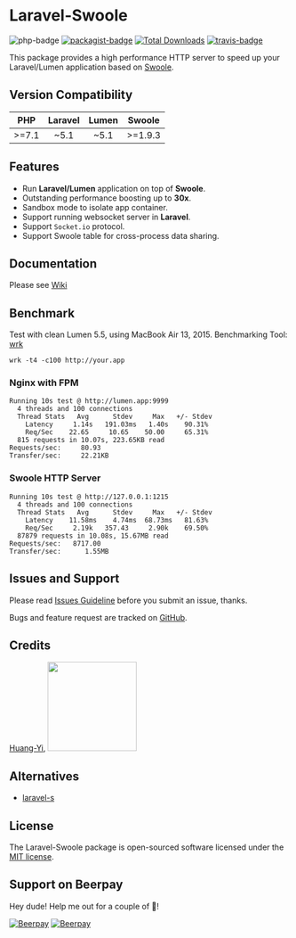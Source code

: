 # Laravel-Swoole

![php-badge](https://img.shields.io/badge/php-%3E%3D%207.1-8892BF.svg)
[![packagist-badge](https://img.shields.io/packagist/v/swooletw/laravel-swoole.svg)](https://packagist.org/packages/swooletw/laravel-swoole)
[![Total Downloads](https://poser.pugx.org/swooletw/laravel-swoole/downloads)](https://packagist.org/packages/swooletw/laravel-swoole)
[![travis-badge](https://api.travis-ci.org/swooletw/laravel-swoole.svg?branch=master)](https://travis-ci.org/swooletw/laravel-swoole)

This package provides a high performance HTTP server to speed up your Laravel/Lumen application based on [Swoole](http://www.swoole.com/).

## Version Compatibility

| PHP     | Laravel | Lumen | Swoole  |
|:-------:|:-------:|:-----:|:-------:|
| >=7.1 | ~5.1    | ~5.1  | >=1.9.3 |

## Features

* Run **Laravel/Lumen** application on top of **Swoole**.
* Outstanding performance boosting up to **30x**.
* Sandbox mode to isolate app container.
* Support running websocket server in **Laravel**.
* Support `Socket.io` protocol.
* Support Swoole table for cross-process data sharing.

## Documentation

Please see [Wiki](https://github.com/swooletw/laravel-swoole/wiki)

## Benchmark

Test with clean Lumen 5.5, using MacBook Air 13, 2015.
Benchmarking Tool: [wrk](https://github.com/wg/wrk)

```
wrk -t4 -c100 http://your.app
```

### Nginx with FPM

```
Running 10s test @ http://lumen.app:9999
  4 threads and 100 connections
  Thread Stats   Avg      Stdev     Max   +/- Stdev
    Latency     1.14s   191.03ms   1.40s    90.31%
    Req/Sec    22.65     10.65    50.00     65.31%
  815 requests in 10.07s, 223.65KB read
Requests/sec:     80.93
Transfer/sec:     22.21KB
```

### Swoole HTTP Server

```
Running 10s test @ http://127.0.0.1:1215
  4 threads and 100 connections
  Thread Stats   Avg      Stdev     Max   +/- Stdev
    Latency    11.58ms    4.74ms  68.73ms   81.63%
    Req/Sec     2.19k   357.43     2.90k    69.50%
  87879 requests in 10.08s, 15.67MB read
Requests/sec:   8717.00
Transfer/sec:      1.55MB
```

## Issues and Support

Please read [Issues Guideline](https://github.com/swooletw/laravel-swoole/wiki/Z2.-Issues-Guideline) before you submit an issue, thanks.

Bugs and feature request are tracked on [GitHub](https://github.com/swooletw/laravel-swoole/issues).

## Credits

[Huang-Yi](https://github.com/huang-yi), <a href="https://unisharp.com"><img src="https://i.imgur.com/TjyJIoO.png" width="160"></a>

## Alternatives

* [laravel-s](https://github.com/hhxsv5/laravel-s)

## License

The Laravel-Swoole package is open-sourced software licensed under the [MIT license](http://opensource.org/licenses/MIT).

## Support on Beerpay
Hey dude! Help me out for a couple of :beers:!

[![Beerpay](https://beerpay.io/swooletw/laravel-swoole/badge.svg?style=beer-square)](https://beerpay.io/swooletw/laravel-swoole)  [![Beerpay](https://beerpay.io/swooletw/laravel-swoole/make-wish.svg?style=flat-square)](https://beerpay.io/swooletw/laravel-swoole?focus=wish)

